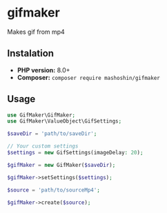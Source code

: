 # gifmaker
Makes gif from mp4

## Instalation
* **PHP version:** 8.0+
* **Composer:** `composer require mashoshin/gifmaker`

## Usage
```php
use GifMaker\GifMaker;
use GifMaker\ValueObject\GifSettings;

$saveDir = 'path/to/saveDir';

// Your custom settings
$settings = new GifSettings(imageDelay: 20);

$gifMaker = new GifMaker($saveDir);

$gifMaker->setSettings($settings);

$source = 'path/to/sourceMp4';

$gifMaker->create($source);
```

